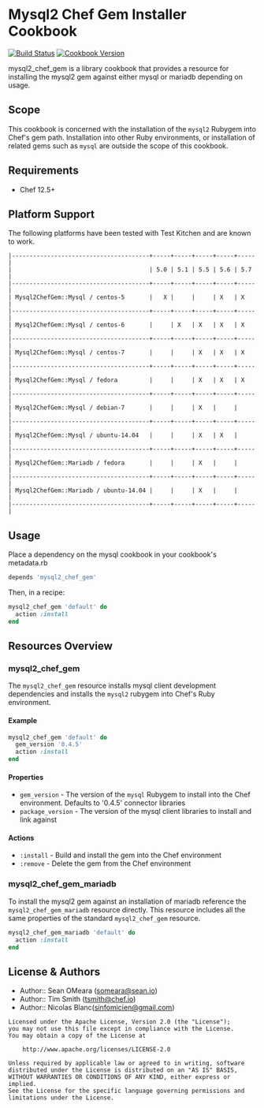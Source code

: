 # Mysql2 Chef Gem Installer Cookbook

[![Build Status](https://travis-ci.org/sinfomicien/mysql2_chef_gem.svg)](https://travis-ci.org/sinfomicien/mysql2_chef_gem) [![Cookbook Version](http://img.shields.io/cookbook/v/mysql2_chef_gem.svg)](https://supermarket.chef.io/cookbooks/mysql2_chef_gem)

mysql2_chef_gem is a library cookbook that provides a resource for installing the mysql2 gem against either mysql or mariadb depending on usage.

## Scope

This cookbook is concerned with the installation of the `mysql2` Rubygem into Chef's gem path. Installation into other Ruby environments, or installation of related gems such as `mysql` are outside the scope of this cookbook.

## Requirements

- Chef 12.5+

## Platform Support

The following platforms have been tested with Test Kitchen and are known to work.

```
|---------------------------------------+-----+-----+-----+-----+-----|
|                                       | 5.0 | 5.1 | 5.5 | 5.6 | 5.7 |
|---------------------------------------+-----+-----+-----+-----+-----|
| Mysql2ChefGem::Mysql / centos-5       |   X |     |     | X   | X   |
|---------------------------------------+-----+-----+-----+-----+-----|
| Mysql2ChefGem::Mysql / centos-6       |     | X   | X   | X   | X   |
|---------------------------------------+-----+-----+-----+-----+-----|
| Mysql2ChefGem::Mysql / centos-7       |     |     | X   | X   | X   |
|---------------------------------------+-----+-----+-----+-----+-----|
| Mysql2ChefGem::Mysql / fedora         |     |     | X   | X   | X   |
|---------------------------------------+-----+-----+-----+-----+-----|
| Mysql2ChefGem::Mysql / debian-7       |     |     | X   |     |     |
|---------------------------------------+-----+-----+-----+-----+-----|
| Mysql2ChefGem::Mysql / ubuntu-14.04   |     |     | X   | X   |     |
|---------------------------------------+-----+-----+-----+-----+-----|
| Mysql2ChefGem::Mariadb / fedora       |     |     | X   |     |     |
|---------------------------------------+-----+-----+-----+-----+-----|
| Mysql2ChefGem::Mariadb / ubuntu-14.04 |     |     | X   |     |     |
|---------------------------------------+-----+-----+-----+-----+-----|
```

## Usage

Place a dependency on the mysql cookbook in your cookbook's metadata.rb

```ruby
depends 'mysql2_chef_gem'
```

Then, in a recipe:

```ruby
mysql2_chef_gem 'default' do
  action :install
end
```

## Resources Overview

### mysql2_chef_gem

The `mysql2_chef_gem` resource installs mysql client development dependencies and installs the `mysql2` rubygem into Chef's Ruby environment.

#### Example

```ruby
mysql2_chef_gem 'default' do
  gem_version '0.4.5'
  action :install
end
```

#### Properties

- `gem_version` - The version of the `mysql` Rubygem to install into the Chef environment. Defaults to '0.4.5' connector libraries
- `package_version` - The version of the mysql client libraries to install and link against

#### Actions

- `:install` - Build and install the gem into the Chef environment
- `:remove` - Delete the gem from the Chef environment

### mysql2_chef_gem_mariadb

To install the mysql2 gem against an installation of mariadb reference the `mysql2_chef_gem_mariadb` resource directly. This resource includes all the same properties of the standard `mysql2_chef_gem` resource.

```ruby
mysql2_chef_gem_mariadb 'default' do
  action :install
end
```

## License & Authors

- Author:: Sean OMeara ([someara@sean.io](mailto:someara@sean.io))
- Author:: Tim Smith ([tsmith@chef.io](mailto:tsmith@chef.io))
- Author:: Nicolas Blanc([sinfomicien@gmail.com](mailto:sinfomicien@gmail.com))

```
Licensed under the Apache License, Version 2.0 (the "License");
you may not use this file except in compliance with the License.
You may obtain a copy of the License at

    http://www.apache.org/licenses/LICENSE-2.0

Unless required by applicable law or agreed to in writing, software
distributed under the License is distributed on an "AS IS" BASIS,
WITHOUT WARRANTIES OR CONDITIONS OF ANY KIND, either express or implied.
See the License for the specific language governing permissions and
limitations under the License.
```
